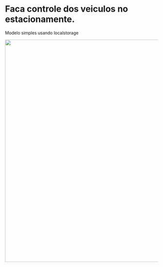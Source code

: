 # Faca controle dos veiculos no estacionamente.

 Modelo simples usando localstorage


[<img src="https://cdn.discordapp.com/attachments/639869522387664896/869990529801285672/Screenshot_1.png" width="730" height="730"/>](https://phelipedel.github.io/)
